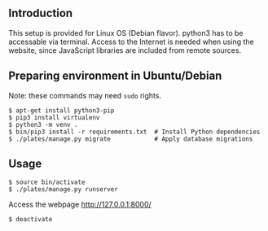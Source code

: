 ## Introduction 
This setup is provided for Linux OS (Debian flavor). python3 has to be
accessable via terminal. Access to the Internet is needed when using the
website, since JavaScript libraries are included from remote sources.

## Preparing environment in Ubuntu/Debian
Note: these commands may need ``sudo`` rights.

    $ apt-get install python3-pip
    $ pip3 install virtualenv
    $ python3 -m venv .
    $ bin/pip3 install -r requirements.txt  # Install Python dependencies
    $ ./plates/manage.py migrate            # Apply database migrations

## Usage

    $ source bin/activate
    $ ./plates/manage.py runserver

Access the webpage http://127.0.0.1:8000/

    $ deactivate

